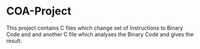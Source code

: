 # COA-Project
This project contains C files which change set of Instructions to Binary Code and and another C file which analyses the Binary Code and gives the result.
